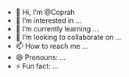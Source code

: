 - 👋 Hi, I’m @Coprah
- 👀 I’m interested in ...
- 🌱 I’m currently learning ...
- 💞️ I’m looking to collaborate on ...
- 📫 How to reach me ...
- 😄 Pronouns: ...
- ⚡ Fun fact: ...

<!---
Coprah/Coprah is a ✨ special ✨ repository because its `README.md` (this file) appears on your GitHub profile.
You can click the Preview link to take a look at your changes.
--->
